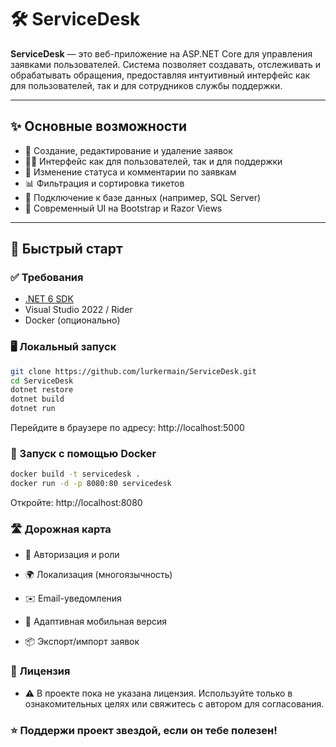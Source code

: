 # 🛠️ ServiceDesk

**ServiceDesk** — это веб-приложение на ASP.NET Core для управления заявками пользователей. Система позволяет создавать, отслеживать и обрабатывать обращения, предоставляя интуитивный интерфейс как для пользователей, так и для сотрудников службы поддержки.

---

## ✨ Основные возможности

- 📌 Создание, редактирование и удаление заявок
- 🧑‍💻 Интерфейс как для пользователей, так и для поддержки
- 🔄 Изменение статуса и комментарии по заявкам
- 📊 Фильтрация и сортировка тикетов
- 💾 Подключение к базе данных (например, SQL Server)
- 🧱 Современный UI на Bootstrap и Razor Views

---

## 🚀 Быстрый старт

### ✅ Требования

- [.NET 6 SDK](https://dotnet.microsoft.com/download)
- Visual Studio 2022 / Rider
- Docker (опционально)

### 🖥️ Локальный запуск

```bash
git clone https://github.com/lurkermain/ServiceDesk.git
cd ServiceDesk
dotnet restore
dotnet build
dotnet run
```
Перейдите в браузере по адресу: http://localhost:5000


### 🐳 Запуск с помощью Docker

```bash
docker build -t servicedesk .
docker run -d -p 8080:80 servicedesk
```
Откройте: http://localhost:8080
  


### 🛣️ Дорожная карта
- 🔐 Авторизация и роли

- 🌍 Локализация (многоязычность)

- ✉️ Email-уведомления

- 📱 Адаптивная мобильная версия

- 📦 Экспорт/импорт заявок


### 📄 Лицензия
- ⚠️ В проекте пока не указана лицензия. Используйте только в ознакомительных целях или свяжитесь с автором для согласования.

### ⭐️ Поддержи проект звездой, если он тебе полезен!


